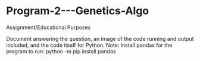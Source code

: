 # Program-2---Genetics-Algo
Assignment/Educational Purposes

Document answering the question, an image of the code running and output included, and the code itself for Python.
Note: Install pandas for the program to run: python -m pip install pandas
